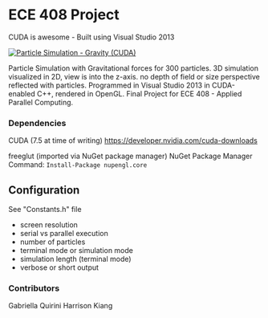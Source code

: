 # ECE 408 Project
CUDA is awesome - Built using Visual Studio 2013


[![Particle Simulation - Gravity (CUDA)](http://img.youtube.com/vi/0rfpGUTlGvA/0.jpg)](http://www.youtube.com/watch?v=0rfpGUTlGvA)

Particle Simulation with Gravitational forces for 300 particles. 3D simulation visualized in 2D, view is into the z-axis. no depth of field or size perspective reflected with particles. Programmed in Visual Studio 2013 in CUDA-enabled C++, rendered in OpenGL. Final Project for ECE 408 - Applied Parallel Computing.

### Dependencies
CUDA (7.5 at time of writing) https://developer.nvidia.com/cuda-downloads

freeglut (imported via NuGet package manager)
NuGet Package Manager Command: <code>Install-Package nupengl.core</code>

## Configuration
See "Constants.h" file
- screen resolution
- serial vs parallel execution
- number of particles
- terminal mode or simulation mode
- simulation length (terminal mode)
- verbose or short output

### Contributors
Gabriella Quirini
Harrison Kiang
